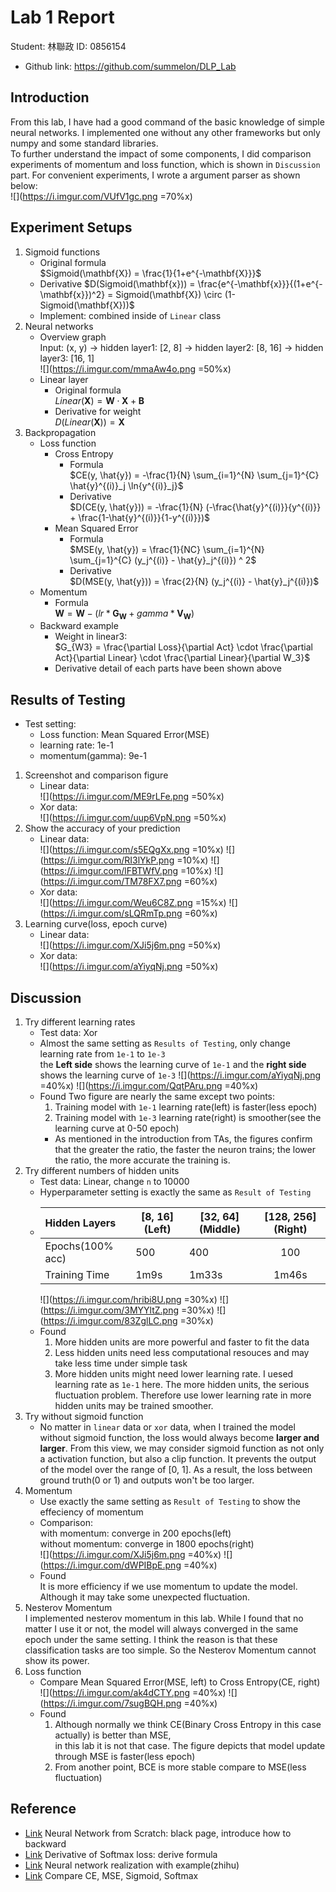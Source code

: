 # Lab 1 Report
Student: 林聯政 ID: 0856154   
- Github link: https://github.com/summelon/DLP_Lab  
## Introduction
From this lab, I have had a good command of the basic knowledge of simple neural networks.
I implemented one without any other frameworks but only numpy and some standard libraries.   
To further understand the impact of some components, 
I did comparison experiments of momentum and loss function, which is shown in `Discussion` part.
For convenient experiments, I wrote a argument parser as shown below:   
![](https://i.imgur.com/VUfV1gc.png =70%x)

## Experiment Setups
1. Sigmoid functions  
    - Original formula  
        $Sigmoid(\mathbf{X}) = \frac{1}{1+e^{-\mathbf{X}}}$
    - Derivative 
        $D(Sigmoid(\mathbf{x})) = \frac{e^{-\mathbf{x}}}{(1+e^{-\mathbf{x}})^2} = Sigmoid(\mathbf{X}) \circ (1-Sigmoid(\mathbf{X}))$ 
    - Implement: combined inside of `Linear` class
2. Neural networks
    - Overview graph  
        Input: (x, y) -> hidden layer1: [2, 8] -> hidden layer2: [8, 16] -> hidden layer3: [16, 1]  
        ![](https://i.imgur.com/mmaAw4o.png =50%x)
    - Linear layer
        - Original formula  
            $Linear(\mathbf{X}) = \mathbf{W} \cdot \mathbf{X} + \mathbf{B}$
        - Derivative for weight  
            $D(Linear(\mathbf{X})) = \mathbf{X}$
3. Backpropagation  
    - Loss function
        - Cross Entropy
            - Formula   
                $CE(y, \hat{y}) = -\frac{1}{N} \sum_{i=1}^{N} \sum_{j=1}^{C} \hat{y}^{(i)}_j \ln{y^{(i)}_j}$
            - Derivative  
                $D(CE(y, \hat{y})) = -\frac{1}{N} (-\frac{\hat{y}^{(i)}}{y^{(i)}} + \frac{1-\hat{y}^{(i)}}{1-y^{(i)}})$
        - Mean Squared Error
            - Formula  
                $MSE(y, \hat{y}) = \frac{1}{NC} \sum_{i=1}^{N} \sum_{j=1}^{C} (y_j^{(i)} - \hat{y}_j^{(i)}) ^ 2$
            - Derivative  
                $D(MSE(y, \hat{y})) = \frac{2}{N} (y_j^{(i)} - \hat{y}_j^{(i)})$
    - Momentum
        - Formula   
           $\mathbf{W} = \mathbf{W} - (lr * \mathbf{G_W} + gamma * \mathbf{V_W})$ 
    - Backward example
        - Weight in linear3:    
            $G_{W3} = \frac{\partial Loss}{\partial Act} \cdot \frac{\partial Act}{\partial Linear} \cdot \frac{\partial Linear}{\partial W_3}$
        - Derivative detail of each parts have been shown above

## Results of Testing
- Test setting:
    - Loss function: Mean Squared Error(MSE) 
    - learning rate: 1e-1
    - momentum(gamma): 9e-1
1. Screenshot and comparison figure  
    - Linear data:   
        ![](https://i.imgur.com/ME9rLFe.png =50%x)
    - Xor data:  
        ![](https://i.imgur.com/uup6VpN.png =50%x)
2. Show the accuracy of your prediction
    - Linear data:   
        ![](https://i.imgur.com/s5EQgXx.png =10%x)
        ![](https://i.imgur.com/RI3lYkP.png =10%x)
        ![](https://i.imgur.com/lFBTWfV.png =10%x)
        ![](https://i.imgur.com/TM78FX7.png =60%x)
    - Xor data:   
        ![](https://i.imgur.com/Weu6C8Z.png =15%x)
        ![](https://i.imgur.com/sLQRmTp.png =60%x)
3. Learning curve(loss, epoch curve) 
    - Linear data:  
        ![](https://i.imgur.com/XJi5j6m.png =50%x)
    - Xor data:   
        ![](https://i.imgur.com/aYiyqNj.png =50%x)

## Discussion
1. Try different learning rates
    - Test data: Xor
    - Almost the same setting as `Results of Testing`, only change learning rate from `1e-1` to `1e-3`   
      the __Left side__ shows the learning curve of `1e-1` and the __right side__ shows the learning curve of `1e-3`
      ![](https://i.imgur.com/aYiyqNj.png =40%x)
      ![](https://i.imgur.com/QqtPAru.png =40%x)
    - Found
      Two figure are nearly the same except two points:
      1. Training model with `1e-1` learning rate(left) is faster(less epoch)
      2. Training model with `1e-3` learning rate(right) is smoother(see the learning curve at 0-50 epoch)   
      - As mentioned in the introduction from TAs, the figures confirm that the greater the ratio, 
        the faster the neuron trains; the lower the ratio, the more accurate the training is.
2. Try different numbers of hidden units
    - Test data: Linear, change `n` to 10000
    - Hyperparameter setting is exactly the same as `Result of Testing`
    - | Hidden Layers    | \[8, 16](Left) | \[32, 64](Middle) | \[128, 256](Right) |
      |:---------------- | -------------  | ----------------  |:-----------------:|
      | Epochs(100% acc) | 500            | 400               |        100        |
      | Training Time    | 1m9s           | 1m33s             |       1m46s       |
      ![](https://i.imgur.com/hribi8U.png =30%x)
      ![](https://i.imgur.com/3MYYltZ.png =30%x)
      ![](https://i.imgur.com/83ZglLC.png =30%x)
    - Found
        1. More hidden units are more powerful and faster to fit the data
        2. Less hidden units need less computational resouces and may take less time under simple task
        3. More hidden units might need lower learning rate.
           I uesed learning rate as `1e-1` here.
           The more hidden units, the serious fluctuation problem.
           Therefore use lower learning rate in more hidden units may be trained smoother.
3. Try without sigmoid function
    - No matter in `linear` data or `xor` data,
      when I trained the model without sigmoid function, the loss would always become __larger and larger__.
      From this view, we may consider sigmoid function as not only a activation function, but also a clip function.
      It prevents the output of the model over the range of [0, 1].
      As a result, the loss between ground truth(0 or 1) and outputs won't be too larger.
4. Momentum
    - Use exactly the same setting as `Result of Testing` to show the effeciency of momentum
    - Comparison:   
        with momentum: converge in 200 epochs(left)    
        without momentum: converge in 1800 epochs(right)    
        ![](https://i.imgur.com/XJi5j6m.png =40%x)
        ![](https://i.imgur.com/dWPIBpE.png =40%x)
    - Found   
        It is more efficiency if we use momentum to update the model.
        Although it may take some unexpected fluctuation.
5. Nesterov Momentum   
    I implemented nesterov momentum in this lab.
    While I found that no matter I use it or not, the model will always converged in the same epoch under the same setting.
    I think the reason is that these classification tasks are too simple.
    So the Nesterov Momentum cannot show its power.
6. Loss function
    - Compare Mean Squared Error(MSE, left) to Cross Entropy(CE, right)   
        ![](https://i.imgur.com/ak4dCTY.png =40%x)
        ![](https://i.imgur.com/7sugBQH.png =40%x)
    - Found
        1. Although normally we think CE(Binary Cross Entropy in this case actually) is better than MSE,   
           in this lab it is not that case.
           The figure depicts that model update through MSE is faster(less epoch)
        2. From another point, BCE is more stable compare to MSE(less fluctuation)

## Reference
- [Link](https://mlfromscratch.com/neural-network-tutorial/#/)
  Neural Network from Scratch: black page, introduce how to backward
- [Link](https://math.stackexchange.com/questions/945871/derivative-of-softmax-loss-function)
  Derivative of Softmax loss: derive formula
- [Link](https://zhuanlan.zhihu.com/p/58964140)
  Neural network realization with example(zhihu)
- [Link](https://medium.com/jarvis-toward-intelligence/%E6%AF%94%E8%BC%83-cross-entropy-%E8%88%87-mean-squared-error-8bebc0255f5)
  Compare CE, MSE, Sigmoid, Softmax

